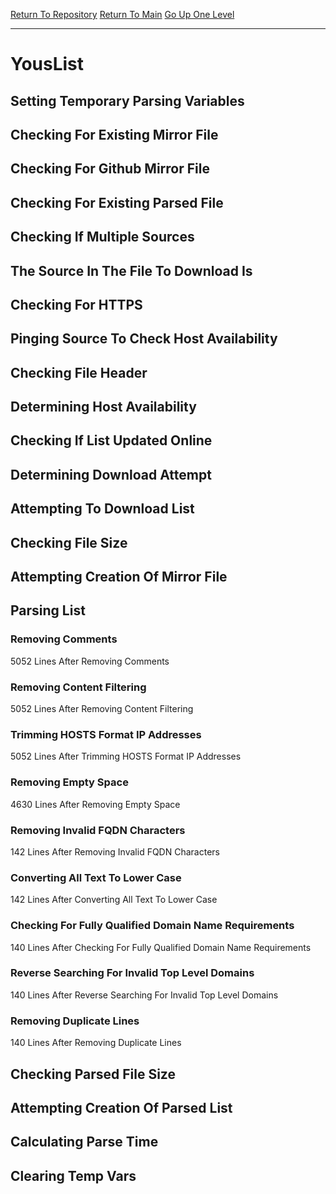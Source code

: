 [Return To Repository](https://github.com/deathbybandaid/piholeparser/)
[Return To Main](https://github.com/deathbybandaid/piholeparser/blob/master/RecentRunLogs/Mainlog.md)
[Go Up One Level](https://github.com/deathbybandaid/piholeparser/blob/master/RecentRunLogs/TopLevelScripts/30-Processing-External-Blacklists.md)
____________________________________
# YousList
## Setting Temporary Parsing Variables
## Checking For Existing Mirror File
## Checking For Github Mirror File
## Checking For Existing Parsed File
## Checking If Multiple Sources
## The Source In The File To Download Is
## Checking For HTTPS
## Pinging Source To Check Host Availability
## Checking File Header
## Determining Host Availability
## Checking If List Updated Online
## Determining Download Attempt
## Attempting To Download List
## Checking File Size
## Attempting Creation Of Mirror File
## Parsing List
### Removing Comments
5052 Lines After Removing Comments
### Removing Content Filtering
5052 Lines After Removing Content Filtering
### Trimming HOSTS Format IP Addresses
5052 Lines After Trimming HOSTS Format IP Addresses
### Removing Empty Space
4630 Lines After Removing Empty Space
### Removing Invalid FQDN Characters
142 Lines After Removing Invalid FQDN Characters
### Converting All Text To Lower Case
142 Lines After Converting All Text To Lower Case
### Checking For Fully Qualified Domain Name Requirements
140 Lines After Checking For Fully Qualified Domain Name Requirements
### Reverse Searching For Invalid Top Level Domains
140 Lines After Reverse Searching For Invalid Top Level Domains
### Removing Duplicate Lines
140 Lines After Removing Duplicate Lines
## Checking Parsed File Size
## Attempting Creation Of Parsed List
## Calculating Parse Time
## Clearing Temp Vars
